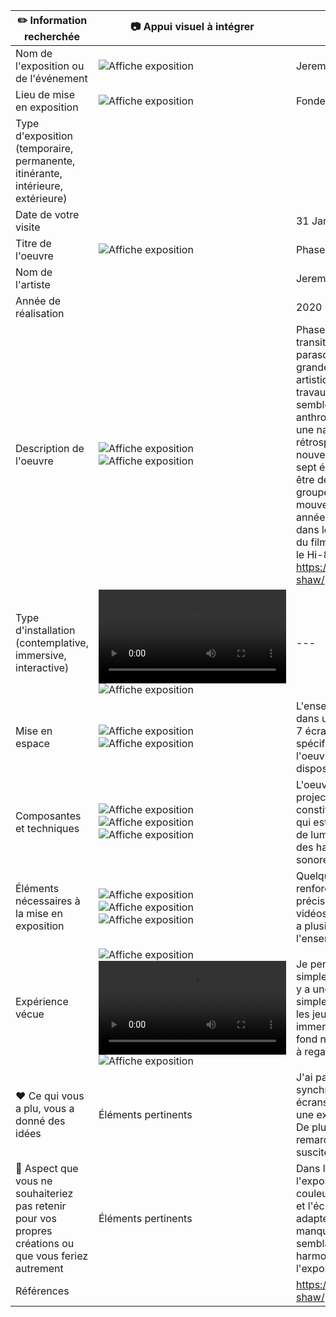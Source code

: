 
|:pencil2: Information recherchée  | :camera: Appui visuel à intégrer | Détails supplémentaires |
| ---     | ---             | --- |
| Nom de l'exposition ou de l'événement|![Affiche exposition](./img/affiche_exposition.JPG)| Jeremy Shaw - phase shifting index |
| Lieu de mise en exposition    |![Affiche exposition](./img/moi_devant_edifice.png)| Fonderie Darling (Montréal) |
| Type d'exposition (temporaire, permanente, itinérante, intérieure, extérieure)    |  |  |
| Date de votre visite    |            | 31 Janvier 2024 |
| Titre de l'oeuvre  |![Affiche exposition](./img/mise_en_espace_1.JPG) | Phase Shifting Index  |
| Nom de l'artiste    |         | Jeremy Shaw |
| Année de réalisation     |          | 2020 |
| Description de l'oeuvre   | ![Affiche exposition](./img/affiche_expo.JPG) ![Affiche exposition](./img/description_exposition.JPG)|Phase Shifting Index [Index d’états de transition] est une rêverie parascientifique exaltante d’une grande ambition intellectuelle et artistique, et le point culminant des travaux récents de Shaw. Dans ce qui semble être une étude anthropologique d’un futur lointain, une narration commente de manière rétrospective l’émergence de nouvelles réalités déconcertantes sur sept écrans affichant ce qui s’avère être des images d’archives de divers groupes de thérapie par le mouvement des années 60 aux années 90. Ces images sont captées dans les formats de l’époque – allant du film 16 mm au VHS en passant par le Hi-8. (source: Mac, https://macm.org/expositions/jeremy-shaw/)  |
| Type d'installation (contemplative, immersive, interactive) | ![Video](./img/exp_vecu_3.mp4) ![Affiche exposition](./img/mise_en_espace_2.JPG) | --- |
| Mise en espace   | ![Affiche exposition](./img/mise_en_espace_3.JPG) ![Affiche exposition](./img/mise_en_espace_3.JPG)| L'ensemble de l'oeuvre est présente dans une pièce remplie de tapis, avec 7 écrans disposés de manière spécifique diffusant simultanément l'oeuvre. Quelques bancs sont disposés dans la salle. |
| Composantes et techniques     | ![Affiche exposition](./img/composant_technique_1.JPG) ![Affiche exposition](./img/composant_technique_2.JPG) ![Affiche exposition](./img/composant_technique_3.JPG) | L'oeuvre se compose en partie de projecteurs, ainsi que de 7 écrans qui constituent l'élément principal de ce qui est visible. De plus, des faisceaux de lumière ajoutent à l'ambiance, et des haut-parleurs diffusent la bande sonore du projet.|
| Éléments nécessaires à la mise en exposition   | ![Affiche exposition](./img/element_mise_en_expo_1.JPG) ![Affiche exposition](./img/element_mise_en_expo_2.JPG) ![Affiche exposition](./img/element_mise_en_expo_3.JPG) | Quelques bancs sont disposés pour renforcer l'immersion. Comme précisé, des projecteurs diffusent les vidéos. Je suppose également qu'il y a plusieurs câbles pour relier l'ensemble. |
| Expérience vécue     | ![Affiche exposition](./img/exp_vecu_13.JPG) ![Vidéo](./img/exp_vecu_2.MOV) ![Affiche exposition](./img/exp_vecu_10.JPG) | Je pense qu'on attend de nous de simplement regarder et contempler. Il y a une immersion très intense simplement en observant l'oeuvre, et les jeux de lumières et de son nous immersent véritablement, même si au fond nous sommes simplement assis à regarder des écrans. |
| :heart: Ce qui vous a plu, vous a donné des idées    | Éléments pertinents       | J'ai particulièrement apprécié la synchronisation des plans sur les sept écrans lors de l'exposition. Cela créait une expérience immersive captivante. De plus, la bande sonore était remarquable dans sa capacité à susciter et à amplifier les émotions. |
| :thinking: Aspect que vous ne souhaiteriez pas retenir pour vos propres créations ou que vous feriez autrement    | Éléments pertinents      | Dans la quatrième phase de l'exposition, j'ai trouvé que les couleurs choisies pour les particules et l'éclairage n'étaient pas tout à fait adaptées à l'ambiance générale. Elles manquaient d'abstraction et ne semblaient pas totalement en harmonie avec le thème de l'exposition.  | 
| Références     |          | https://macm.org/expositions/jeremy-shaw/ |
